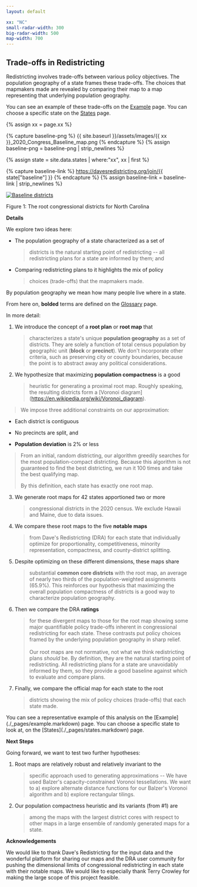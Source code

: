 ```yaml
---
layout: default

xx: "NC"
small-radar-width: 300
big-radar-width: 500
map-width: 700
---
```


<h2>Trade-offs in Redistricting</h2>

Redistricting involves trade-offs between various policy objectives. 
The population geography of a state frames these trade-offs. 
The choices that mapmakers made are revealed by comparing their map to a map 
representing that underlying population geography. 

You can see an example of these trade-offs on the [Example](./_pages/example.markdown) page. 
You can choose a specific state on the [States](./_pages/states.markdown) page.

{% assign xx = page.xx %}

{% capture baseline-png %}
{{ site.baseurl }}/assets/images/{{ xx }}_2020_Congress_Baseline_map.png
{% endcapture %}
{% assign baseline-png = baseline-png | strip_newlines %}

{% assign state = site.data.states | where:"xx", xx | first %}

{% capture baseline-link %}
https://davesredistricting.org/join/{{ state["baseline"] }}
{% endcapture %}
{% assign baseline-link = baseline-link | strip_newlines %}

<p style="text-align: left">
    <a href="{{ baseline-link }}">
        <img src="{{ baseline-png }}" alt="Baseline districts" title="Click to view the map in Dave's Redistricting"
            width="{{ page.map-width }}" />
    </a>
</p>
Figure 1: The root congressional districts for North Carolina

**Details**

We explore two ideas here:

-   The population geography of a state characterized as a set of
    > districts is the natural starting point of redistricting -- all
    > redistricting plans for a state are informed by them; and

-   Comparing redistricting plans to it highlights the mix of policy
    > choices (trade-offs) that the mapmakers made.

By population geography we mean how many people live where in a state.

From here on, **bolded** terms are defined on the [Glossary](./_pages/glossary.markdown) page.

In more detail:

1.  We introduce the concept of a **root plan** or **root map** that
    > characterizes a state's unique **population geography** as a set
    > of districts. They are solely a function of total census
    > population by geographic unit (**block** or **precinct**). We
    > don't incorporate other criteria, such as preserving city or
    > county boundaries, because the point is to abstract away any
    > political considerations.

2.  We hypothesize that maximizing **population compactness** is a good
    > heuristic for generating a proximal root map. Roughly speaking,
    > the resulting districts form a
    > \[Voronoi diagram\](https://en.wikipedia.org/wiki/Voronoi_diagram).

> We impose three additional constraints on our approximation:

-   Each district is contiguous

-   No precincts are split, and

-   **Population deviation** is 2% or less

> From an initial, random districting, our algorithm greedily searches
> for the most population-compact districting. Because this algorithm is
> not guaranteed to find the best districting, we run it 100 times and
> take the best qualifying map.
>
> By this definition, each state has exactly one root map.

3.  We generate root maps for 42 states apportioned two or more
    > congressional districts in the 2020 census. We exclude Hawaii and
    > Maine, due to data issues.

4.  We compare these root maps to the five **notable maps**
    > from Dave's Redistricting (DRA)
    > for each state that individually optimize for proportionality,
    > competitiveness, minority representation, compactness, and
    > county-district splitting.

5.  Despite optimizing on these different dimensions, these maps share
    > substantial **common core districts** with the root map, an average of
    > nearly two thirds of the population-weighted assignments (65.9%).
    > This reinforces our hypothesis that maximizing the overall
    > population compactness of districts is a good way to characterize
    > population geography.

6.  Then we compare the DRA **ratings**
    > for these divergent maps to those for the root map showing some
    > major quantifiable policy trade-offs inherent in congressional
    > redistricting for each state. These contrasts put policy choices
    > framed by the underlying population geography in sharp relief.\
    > \
    > Our root maps are not normative, not what we think redistricting
    > plans *should* be. By definition, they are the natural starting
    > point of redistricting. All redistricting plans for a state are
    > unavoidably informed by them, so they provide a good baseline
    > against which to evaluate and compare plans.

7.  Finally, we compare the official map for each state to the root
    > districts showing the mix of policy choices (trade-offs) that each
    > state made.

You can see a representative example of this analysis on the
\[Example\](./\_pages/example.markdown) page. You can choose a specific
state to look at, on the \[States\](./\_pages/states.markdown) page.

**Next Steps**

Going forward, we want to test two further hypotheses:

1.  Root maps are relatively robust and relatively invariant to the
    > specific approach used to generating approximations -- We have
    > used Balzer's capacity-constrained Voronoi tessellations. We want
    > to a) explore alternate distance functions for our Balzer's
    > Voronoi algorithm and b) explore rectangular tilings.

2.  Our population compactness heuristic and its variants (from #1) are
    > among the maps with the largest district cores with respect to
    > other maps in a large ensemble of randomly generated maps for a
    > state.

**Acknowledgements**

We would like to thank Dave\'s Redistricting for the input data
and the wonderful platform for sharing our maps and the DRA user
community for pushing the dimensional limits of congressional
redistricting in each state with their notable maps. We would like to
especially thank Terry Crowley for making the large scope of this
project feasible.